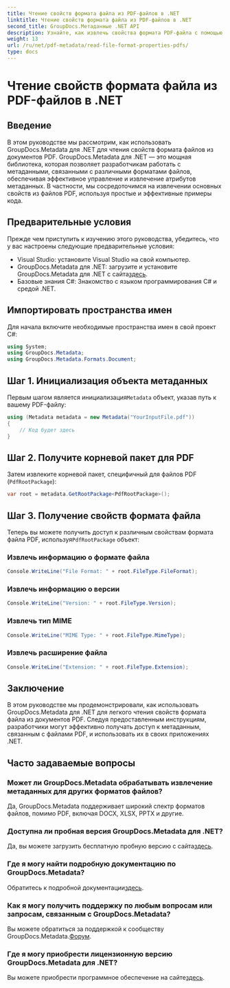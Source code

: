 ```yaml
---
title: Чтение свойств формата файла из PDF-файлов в .NET
linktitle: Чтение свойств формата файла из PDF-файлов в .NET
second_title: GroupDocs.Метаданные .NET API
description: Узнайте, как извлечь свойства формата PDF-файла с помощью GroupDocs.Metadata для .NET. Погрузитесь в управление метаданными с помощью простого C#.
weight: 13
url: /ru/net/pdf-metadata/read-file-format-properties-pdfs/
type: docs
---
```

# Чтение свойств формата файла из PDF-файлов в .NET

## Введение
В этом руководстве мы рассмотрим, как использовать GroupDocs.Metadata для .NET для чтения свойств формата файлов из документов PDF. GroupDocs.Metadata для .NET — это мощная библиотека, которая позволяет разработчикам работать с метаданными, связанными с различными форматами файлов, обеспечивая эффективное управление и извлечение атрибутов метаданных. В частности, мы сосредоточимся на извлечении основных свойств из файлов PDF, используя простые и эффективные примеры кода.
## Предварительные условия
Прежде чем приступить к изучению этого руководства, убедитесь, что у вас настроены следующие предварительные условия:
- Visual Studio: установите Visual Studio на свой компьютер.
-  GroupDocs.Metadata для .NET: загрузите и установите GroupDocs.Metadata для .NET с сайта[здесь](https://releases.groupdocs.com/metadata/net/).
- Базовые знания C#: Знакомство с языком программирования C# и средой .NET.

## Импортировать пространства имен
Для начала включите необходимые пространства имен в свой проект C#:
```csharp
using System;
using GroupDocs.Metadata;
using GroupDocs.Metadata.Formats.Document;
```
## Шаг 1. Инициализация объекта метаданных
 Первым шагом является инициализация`Metadata` объект, указав путь к вашему PDF-файлу:
```csharp
using (Metadata metadata = new Metadata("YourInputFile.pdf"))
{
    // Код будет здесь
}
```
## Шаг 2. Получите корневой пакет для PDF
Затем извлеките корневой пакет, специфичный для файлов PDF (`PdfRootPackage`):
```csharp
var root = metadata.GetRootPackage<PdfRootPackage>();
```
## Шаг 3. Получение свойств формата файла
 Теперь вы можете получить доступ к различным свойствам формата файла PDF, используя`PdfRootPackage` объект:
### Извлечь информацию о формате файла
```csharp
Console.WriteLine("File Format: " + root.FileType.FileFormat);
```
### Извлечь информацию о версии
```csharp
Console.WriteLine("Version: " + root.FileType.Version);
```
### Извлечь тип MIME
```csharp
Console.WriteLine("MIME Type: " + root.FileType.MimeType);
```
### Извлечь расширение файла
```csharp
Console.WriteLine("Extension: " + root.FileType.Extension);
```

## Заключение
В этом руководстве мы продемонстрировали, как использовать GroupDocs.Metadata для .NET для легкого чтения свойств формата файла из документов PDF. Следуя предоставленным инструкциям, разработчики могут эффективно получать доступ к метаданным, связанным с файлами PDF, и использовать их в своих приложениях .NET.

## Часто задаваемые вопросы
### Может ли GroupDocs.Metadata обрабатывать извлечение метаданных для других форматов файлов?
Да, GroupDocs.Metadata поддерживает широкий спектр форматов файлов, помимо PDF, включая DOCX, XLSX, PPTX и другие.
### Доступна ли пробная версия GroupDocs.Metadata для .NET?
 Да, вы можете загрузить бесплатную пробную версию с сайта[здесь](https://releases.groupdocs.com/).
### Где я могу найти подробную документацию по GroupDocs.Metadata?
 Обратитесь к подробной документации[здесь](https://tutorials.groupdocs.com/metadata/net/).
### Как я могу получить поддержку по любым вопросам или запросам, связанным с GroupDocs.Metadata?
 Вы можете обратиться за поддержкой к сообществу GroupDocs.Metadata.[Форум](https://forum.groupdocs.com/c/metadata/14).
### Где я могу приобрести лицензионную версию GroupDocs.Metadata для .NET?
 Вы можете приобрести программное обеспечение на сайте[здесь](https://purchase.groupdocs.com/buy).